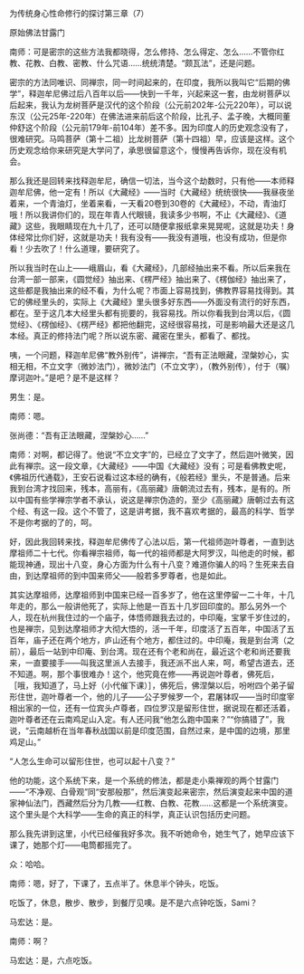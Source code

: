 为传统身心性命修行的探讨第三章（7）

原始佛法甘露门

南师：可是密宗的这些方法我都晓得，怎么修持、怎么得定、怎么……不管你红教、花教、白教、密教、什么咒语……统统清楚。“颇瓦法”，还是问题。

密宗的方法同唯识、同禅宗，同一时间起来的，在印度，我所以我叫它“后期的佛学”，释迦牟尼佛过后八百年以后——快到一千年，兴起来这一套，由龙树菩萨以后起来，我认为龙树菩萨是汉代的这个阶段（公元前202年-公元220年），可以说东汉（公元25年-220年）在佛法进来前后这个阶段，比孔子、孟子晚，大概同董仲舒这个阶段（公元前179年-前104年）差不多。因为印度人的历史观念没有了，很难研究。马鸣菩萨（第十二祖）比龙树菩萨（第十四祖）早，应该是这样。这个历史观念给你来研究是大学问了，承思很留意这个，慢慢再告诉你，现在没有机会。

那么我还是回转来找释迦牟尼，确信一切法，当今这个劫数时，只有他——本师释迦牟尼佛，他一定有！所以《大藏经》——当时《大藏经》统统很快——我昼夜坐着来，一个青油灯，坐着来看，一天看20卷到30卷的《大藏经》，不动，青油灯哦！所以我讲你们的，现在年青人代眼镜，我读多少书啊，不止《大藏经》、《道藏》这些，我眼睛现在九十几了，还可以随便拿报纸拿来晃晃呢，这就是功夫！身体经常比你们好，这就是功夫！我有没有——我没有道哦，也没有成功，但是你看！少去吹了！什么道理，要研究了。

所以我当时在山上——峨眉山，看《大藏经》，几部经抽出来不看。所以后来我在台湾一部一部来，《圆觉经》抽出来、《楞严经》抽出来了、《楞伽经》抽出来了，这些都是我抽出来的经不看，为什么呢？市面上容易找到，佛教界容易找得到。其它的佛经里头的，实际上《大藏经》里头很多好东西——外面没有流行的好东西，都在。至于这几本大经里头都有扼要的，我容易找。所以你看我到台湾以后，《圆觉经》、《楞伽经》、《楞严经》都把他翻完，这经很容易找，可是影响最大还是这几本经。真正的修持法门呢？所以说东密、藏密在里头，都看了、都找。

咦，一个问题，释迦牟尼佛“教外别传”，讲禅宗，“吾有正法眼藏，涅槃妙心，实相无相，不立文字（微妙法门），微妙法门（不立文字），（教外别传），付于（嘱）摩诃迦叶。”是吧？是不是这样？

男生：是。

南师：嗯。

张尚德：“吾有正法眼藏，涅槃妙心……”

南师：对啊，都记得了。他说“不立文字”的，已经立了文字了，然后迦叶微笑，因此有禅宗。这一段文章，《大藏经》——中国《大藏经》没有；可是看佛教史呢，《佛祖历代通载》，王安石说看过这本经的确有，《般若经》里头，不是普通。后来我到台湾才找回来，残本，高丽有，《高丽藏》唐朝流过去有，残本，是有的。所以中国有些学禅宗学者不承认，说这是禅宗伪造的，至少《高丽藏》唐朝过去有这个经、有这一段。这个不管了，这是讲考据，我不喜欢考据的，最高的科学、哲学不是你考据的了的，呵。

好，因此我回转来找，释迦牟尼佛传了心法以后，第一代祖师迦叶尊者，一直到达摩祖师二十七代。你看禅宗祖师，每一代的祖师都是大阿罗汉，叫他走的时候，都能现神通，现出十八变，身心方面为什么有十八变？难道你骗人的吗？生死来去自由，到达摩祖师的到中国来师父——般若多罗尊者，也是如此。

其实达摩祖师，达摩祖师到中国来已经一百多岁了，他在这里停留一二十年，十几年走的，那么一般讲他死了，实际上他是一百五十几岁回印度的。那么另外一个人，现在杭州我住过的一个庙子，体悟师跟我去过的，中印庵，宝掌千岁住过的，也是禅宗，见到达摩祖师才大彻大悟的，活一千年，印度活了五百年，中国活了五百年，庙子还在两个地方，庐山还有个地方，都住过的。中印庵，我是到台湾（之前），最后一站到中印庵、到台湾。现在还有个老和尚在，最近这个老和尚还要我来，一直要接手——叫我这里派人去接手，我还派不出人来，呵，希望古道去，还不知道。啊，那个事很难办！这个，他究竟在修——再说迦叶尊者，佛死后，［哦，我知道了，马上好（小代催下课）］，佛死后，佛涅槃以后，吩咐四个弟子留形住世，迦叶尊者一个，他的儿子——公子罗候罗一个，君屠钵叹——当时印度宰相出家的一位，还有一位宾头卢尊者，四位罗汉是留形住世，据说现在都还活着，迦叶尊者还在云南鸡足山入定。有人还问我“他怎么跑中国来？”“你搞错了”，我说，“云南越析在当年春秋战国以前是印度范围，自然过来，是中国的边境，那里鸡足山。”

“人怎么生命可以留形住世，也可以起十八变？”

他的功能，这个系统下来，是一个系统的修法，都是走小乘禅观的两个甘露门——“不净观、白骨观”同“安那般那”，然后演变起来密宗，然后演变起来中国的道家神仙法门，西藏然后分为几教——红教、白教、花教……这都是一个系统演变。这个里头是个大科学——生命的真正的科学，真正认识包括历史问题。

那么我先讲到这里，小代已经催我好多次。我不听她命令，她生气了，她早应该下课了，她那个灯——电筒都摇完了。

众：哈哈。

南师：嗯，好了，下课了，五点半了。休息半个钟头，吃饭。

吃饭了，休息，散步、散步，到餐厅见噢。是不是六点钟吃饭，Sami？

马宏达：是。

南师：啊？

马宏达：是，六点吃饭。



